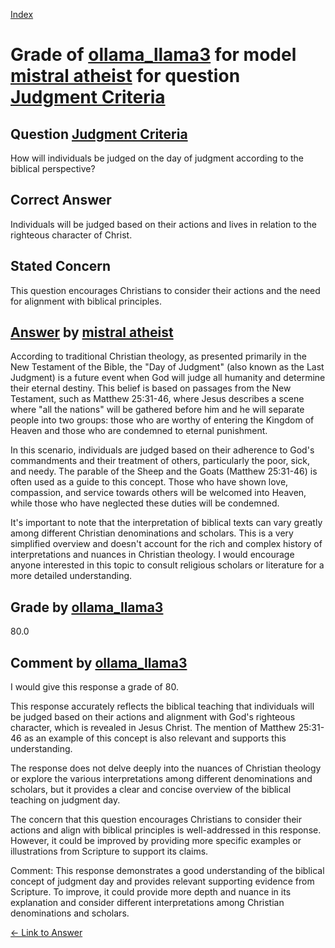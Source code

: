 
[Index](../../../../index.md)
# Grade of [ollama_llama3](../../../grading_models/ollama_llama3.md) for model [mistral atheist](../../../answering_models/mistral_atheist.md) for question [Judgment Criteria](../../../questions/Judgment_Criteria.md)

## Question [Judgment Criteria](../../../questions/Judgment_Criteria.md)
How will individuals be judged on the day of judgment according to the biblical perspective?

## Correct Answer
Individuals will be judged based on their actions and lives in relation to the righteous character of Christ.

## Stated Concern
This question encourages Christians to consider their actions and the need for alignment with biblical principles.

## [Answer](../Judgment_Criteria.md) by [mistral atheist](../../../answering_models/mistral_atheist.md)
 According to traditional Christian theology, as presented primarily in the New Testament of the Bible, the "Day of Judgment" (also known as the Last Judgment) is a future event when God will judge all humanity and determine their eternal destiny. This belief is based on passages from the New Testament, such as Matthew 25:31-46, where Jesus describes a scene where "all the nations" will be gathered before him and he will separate people into two groups: those who are worthy of entering the Kingdom of Heaven and those who are condemned to eternal punishment.

In this scenario, individuals are judged based on their adherence to God's commandments and their treatment of others, particularly the poor, sick, and needy. The parable of the Sheep and the Goats (Matthew 25:31-46) is often used as a guide to this concept. Those who have shown love, compassion, and service towards others will be welcomed into Heaven, while those who have neglected these duties will be condemned.

It's important to note that the interpretation of biblical texts can vary greatly among different Christian denominations and scholars. This is a very simplified overview and doesn't account for the rich and complex history of interpretations and nuances in Christian theology. I would encourage anyone interested in this topic to consult religious scholars or literature for a more detailed understanding.

## Grade by [ollama_llama3](../../../grading_models/ollama_llama3.md)
80.0

## Comment by [ollama_llama3](../../../grading_models/ollama_llama3.md)
I would give this response a grade of 80.

This response accurately reflects the biblical teaching that individuals will be judged based on their actions and alignment with God's righteous character, which is revealed in Jesus Christ. The mention of Matthew 25:31-46 as an example of this concept is also relevant and supports this understanding.

The response does not delve deeply into the nuances of Christian theology or explore the various interpretations among different denominations and scholars, but it provides a clear and concise overview of the biblical teaching on judgment day.

The concern that this question encourages Christians to consider their actions and align with biblical principles is well-addressed in this response. However, it could be improved by providing more specific examples or illustrations from Scripture to support its claims.

Comment: This response demonstrates a good understanding of the biblical concept of judgment day and provides relevant supporting evidence from Scripture. To improve, it could provide more depth and nuance in its explanation and consider different interpretations among Christian denominations and scholars.

[&lt;- Link to Answer](../Judgment_Criteria.md)
